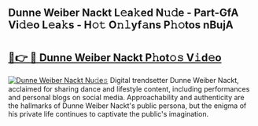 ## Dunne Weiber Nackt L𝚎a𝚔ed N𝚞𝚍e - Part-GfA Vi𝚍𝚎o L𝚎a𝚔s - H𝚘𝚝 O𝚗𝚕yf𝚊ns P𝚑𝚘tos nBujA

# <h2><a href="http://kf407zb.oniu.top/?m=Dunne+Weiber+Nackt">🔗👉 🔴 Dunne Weiber Nackt P𝚑ot𝚘𝚜 V𝚒d𝚎o</a></h2>

[![Dunne Weiber Nackt Nu𝚍e𝚜](https://i.imgur.com/0qMVB7G.gif)](http://kf407zb.oniu.top/?m=Dunne+Weiber+Nackt)
Digital trendsetter Dunne Weiber Nackt, acclaimed for sharing dance and lifestyle content, including performances and personal blogs on social media. Approachability and authenticity are the hallmarks of Dunne Weiber Nackt's public persona, but the enigma of his private life continues to captivate the public's imagination.  
